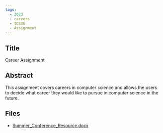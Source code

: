 ```yaml
---
tags:
  - 2023
  - careers
  - ICS3U
  - Assignment
---
```

    
## Title

Career Assignment

## Abstract

This assignment covers careers in computer science and allows the users to decide what career they would like to pursue in computer science in the future. 

## Files

- [Summer_Conference_Resource.docx](resources/2023/Asma_Arif/Summer_Conference_Resource.docx)
